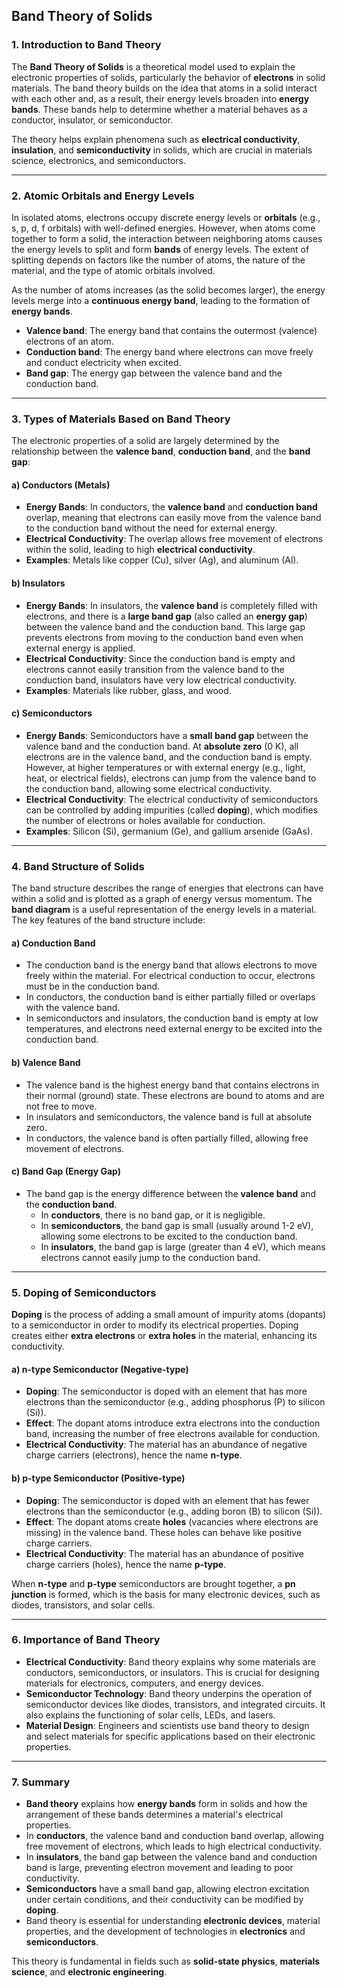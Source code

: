 ## **Band Theory of Solids**

### **1. Introduction to Band Theory**

The **Band Theory of Solids** is a theoretical model used to explain the electronic properties of solids, particularly the behavior of **electrons** in solid materials. The band theory builds on the idea that atoms in a solid interact with each other and, as a result, their energy levels broaden into **energy bands**. These bands help to determine whether a material behaves as a conductor, insulator, or semiconductor.

The theory helps explain phenomena such as **electrical conductivity**, **insulation**, and **semiconductivity** in solids, which are crucial in materials science, electronics, and semiconductors.

---

### **2. Atomic Orbitals and Energy Levels**

In isolated atoms, electrons occupy discrete energy levels or **orbitals** (e.g., s, p, d, f orbitals) with well-defined energies. However, when atoms come together to form a solid, the interaction between neighboring atoms causes the energy levels to split and form **bands** of energy levels. The extent of splitting depends on factors like the number of atoms, the nature of the material, and the type of atomic orbitals involved.

As the number of atoms increases (as the solid becomes larger), the energy levels merge into a **continuous energy band**, leading to the formation of **energy bands**.

- **Valence band**: The energy band that contains the outermost (valence) electrons of an atom.
- **Conduction band**: The energy band where electrons can move freely and conduct electricity when excited.
- **Band gap**: The energy gap between the valence band and the conduction band.

---

### **3. Types of Materials Based on Band Theory**

The electronic properties of a solid are largely determined by the relationship between the **valence band**, **conduction band**, and the **band gap**:

#### **a) Conductors (Metals)**

- **Energy Bands**: In conductors, the **valence band** and **conduction band** overlap, meaning that electrons can easily move from the valence band to the conduction band without the need for external energy.
- **Electrical Conductivity**: The overlap allows free movement of electrons within the solid, leading to high **electrical conductivity**.
- **Examples**: Metals like copper (Cu), silver (Ag), and aluminum (Al).

#### **b) Insulators**

- **Energy Bands**: In insulators, the **valence band** is completely filled with electrons, and there is a **large band gap** (also called an **energy gap**) between the valence band and the conduction band. This large gap prevents electrons from moving to the conduction band even when external energy is applied.
- **Electrical Conductivity**: Since the conduction band is empty and electrons cannot easily transition from the valence band to the conduction band, insulators have very low electrical conductivity.
- **Examples**: Materials like rubber, glass, and wood.

#### **c) Semiconductors**

- **Energy Bands**: Semiconductors have a **small band gap** between the valence band and the conduction band. At **absolute zero** (0 K), all electrons are in the valence band, and the conduction band is empty. However, at higher temperatures or with external energy (e.g., light, heat, or electrical fields), electrons can jump from the valence band to the conduction band, allowing some electrical conductivity.
- **Electrical Conductivity**: The electrical conductivity of semiconductors can be controlled by adding impurities (called **doping**), which modifies the number of electrons or holes available for conduction.
- **Examples**: Silicon (Si), germanium (Ge), and gallium arsenide (GaAs).

---

### **4. Band Structure of Solids**

The band structure describes the range of energies that electrons can have within a solid and is plotted as a graph of energy versus momentum. The **band diagram** is a useful representation of the energy levels in a material. The key features of the band structure include:

#### **a) Conduction Band**

- The conduction band is the energy band that allows electrons to move freely within the material. For electrical conduction to occur, electrons must be in the conduction band.
- In conductors, the conduction band is either partially filled or overlaps with the valence band.
- In semiconductors and insulators, the conduction band is empty at low temperatures, and electrons need external energy to be excited into the conduction band.

#### **b) Valence Band**

- The valence band is the highest energy band that contains electrons in their normal (ground) state. These electrons are bound to atoms and are not free to move.
- In insulators and semiconductors, the valence band is full at absolute zero.
- In conductors, the valence band is often partially filled, allowing free movement of electrons.

#### **c) Band Gap (Energy Gap)**

- The band gap is the energy difference between the **valence band** and the **conduction band**.
  - In **conductors**, there is no band gap, or it is negligible.
  - In **semiconductors**, the band gap is small (usually around 1-2 eV), allowing some electrons to be excited to the conduction band.
  - In **insulators**, the band gap is large (greater than 4 eV), which means electrons cannot easily jump to the conduction band.

---

### **5. Doping of Semiconductors**

**Doping** is the process of adding a small amount of impurity atoms (dopants) to a semiconductor in order to modify its electrical properties. Doping creates either **extra electrons** or **extra holes** in the material, enhancing its conductivity.

#### **a) n-type Semiconductor (Negative-type)**

- **Doping**: The semiconductor is doped with an element that has more electrons than the semiconductor (e.g., adding phosphorus (P) to silicon (Si)).
- **Effect**: The dopant atoms introduce extra electrons into the conduction band, increasing the number of free electrons available for conduction.
- **Electrical Conductivity**: The material has an abundance of negative charge carriers (electrons), hence the name **n-type**.

#### **b) p-type Semiconductor (Positive-type)**

- **Doping**: The semiconductor is doped with an element that has fewer electrons than the semiconductor (e.g., adding boron (B) to silicon (Si)).
- **Effect**: The dopant atoms create **holes** (vacancies where electrons are missing) in the valence band. These holes can behave like positive charge carriers.
- **Electrical Conductivity**: The material has an abundance of positive charge carriers (holes), hence the name **p-type**.

When **n-type** and **p-type** semiconductors are brought together, a **pn junction** is formed, which is the basis for many electronic devices, such as diodes, transistors, and solar cells.

---

### **6. Importance of Band Theory**

- **Electrical Conductivity**: Band theory explains why some materials are conductors, semiconductors, or insulators. This is crucial for designing materials for electronics, computers, and energy devices.
- **Semiconductor Technology**: Band theory underpins the operation of semiconductor devices like diodes, transistors, and integrated circuits. It also explains the functioning of solar cells, LEDs, and lasers.
- **Material Design**: Engineers and scientists use band theory to design and select materials for specific applications based on their electronic properties.

---

### **7. Summary**

- **Band theory** explains how **energy bands** form in solids and how the arrangement of these bands determines a material's electrical properties.
- In **conductors**, the valence band and conduction band overlap, allowing free movement of electrons, which leads to high electrical conductivity.
- In **insulators**, the band gap between the valence band and conduction band is large, preventing electron movement and leading to poor conductivity.
- **Semiconductors** have a small band gap, allowing electron excitation under certain conditions, and their conductivity can be modified by **doping**.
- Band theory is essential for understanding **electronic devices**, material properties, and the development of technologies in **electronics** and **semiconductors**.

This theory is fundamental in fields such as **solid-state physics**, **materials science**, and **electronic engineering**.
